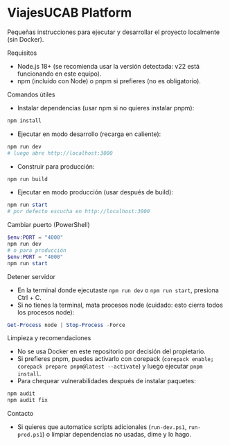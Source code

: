 # ViajesUCAB Platform

Pequeñas instrucciones para ejecutar y desarrollar el proyecto localmente (sin Docker).

Requisitos
- Node.js 18+ (se recomienda usar la versión detectada: v22 está funcionando en este equipo).
- npm (incluido con Node) o pnpm si prefieres (no es obligatorio).

Comandos útiles
- Instalar dependencias (usar npm si no quieres instalar pnpm):

```powershell
npm install
```

- Ejecutar en modo desarrollo (recarga en caliente):

```powershell
npm run dev
# luego abre http://localhost:3000
```

- Construir para producción:

```powershell
npm run build
```

- Ejecutar en modo producción (usar después de build):

```powershell
npm run start
# por defecto escucha en http://localhost:3000
```

Cambiar puerto (PowerShell)
```powershell
$env:PORT = "4000"
npm run dev
# o para producción
$env:PORT = "4000"
npm run start
```

Detener servidor
- En la terminal donde ejecutaste `npm run dev` o `npm run start`, presiona Ctrl + C.
- Si no tienes la terminal, mata procesos node (cuidado: esto cierra todos los procesos node):

```powershell
Get-Process node | Stop-Process -Force
```

Limpieza y recomendaciones
- No se usa Docker en este repositorio por decisión del propietario.
- Si prefieres pnpm, puedes activarlo con corepack (`corepack enable; corepack prepare pnpm@latest --activate`) y luego ejecutar `pnpm install`.
- Para chequear vulnerabilidades después de instalar paquetes:

```powershell
npm audit
npm audit fix
```

Contacto
- Si quieres que automatice scripts adicionales (`run-dev.ps1`, `run-prod.ps1`) o limpiar dependencias no usadas, dime y lo hago.
